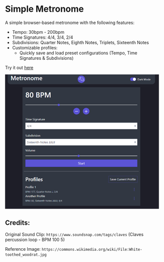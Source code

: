 # Simple Metronome

A simple browser-based metronome with the following features:
- Tempo: 30bpm - 200bpm
- Time Signatures: 4/4, 3/4, 2/4
- Subdivisions: Quarter Notes, Eighth Notes, Triplets, Sixteenth Notes 
- Customizable profiles:
  - Quickly save and load preset configurations (Tempo, Time Signatures & Subdivisions)

Try it out [here](https://eatmygoose.github.io/Metronome/index.html)

![](docs/preview.png)

## Credits:

Original Sound Clip: ```https://www.soundsnap.com/tags/claves``` (Claves percussion loop - BPM 100 5)

Reference Image: ```https://commons.wikimedia.org/wiki/File:White-toothed_woodrat.jpg```
